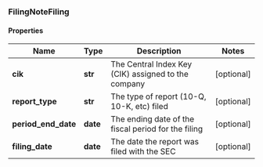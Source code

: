 ### FilingNoteFiling

#### Properties
Name | Type | Description | Notes
------------ | ------------- | ------------- | -------------
**cik** | **str** | The Central Index Key (CIK) assigned to the company | [optional] 
**report_type** | **str** | The type of report (10-Q, 10-K, etc) filed | [optional] 
**period_end_date** | **date** | The ending date of the fiscal period for the filing | [optional] 
**filing_date** | **date** | The date the report was filed with the SEC | [optional] 




